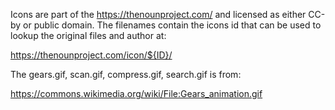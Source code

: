 Icons are part of the https://thenounproject.com/ and licensed as
either CC-by or public domain. The filenames contain the icons id that
can be used to lookup the original files and author at:

   https://thenounproject.com/icon/${ID}/

The gears.gif, scan.gif, compress.gif, search.gif is from:

https://commons.wikimedia.org/wiki/File:Gears_animation.gif
